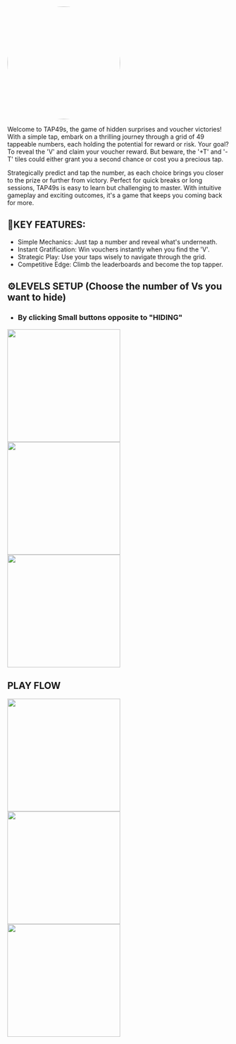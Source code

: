 <img src="https://github.com/user-attachments/assets/7131b2b1-2f71-49bd-8114-b67b17c2f547" style="border-radius: 50%;" align="center" width="256"/>

Welcome to TAP49s, the game of hidden surprises and voucher victories! With a simple tap, embark on a thrilling journey through a grid of 49 tappeable numbers, each holding the potential for reward or risk. Your goal? To reveal the 'V' and claim your voucher reward. But beware, the '+T' and '-T' tiles could either grant you a second chance or cost you a precious tap.

Strategically predict and tap the number, as each choice brings you closer to the prize or further from victory. Perfect for quick breaks or long sessions, TAP49s is easy to learn but challenging to master. With intuitive gameplay and exciting outcomes, it's a game that keeps you coming back for more.

## 🔑KEY FEATURES:
- Simple Mechanics: Just tap a number and reveal what's underneath.
- Instant Gratification: Win vouchers instantly when you find the 'V'.
- Strategic Play: Use your taps wisely to navigate through the grid.
- Competitive Edge: Climb the leaderboards and become the top tapper.

## ⚙LEVELS SETUP (Choose the number of Vs you want to hide)
*  ### By clicking Small buttons opposite to "HIDING"
<img src="https://github.com/user-attachments/assets/0175fd73-b2bd-4e0d-9455-9938f485cd03" align="start" width="256"/><img src="https://github.com/user-attachments/assets/6d36401e-6efc-470f-9070-77854bb98a71" align="start" width="256"/><img src="https://github.com/user-attachments/assets/5f6b8214-46de-47de-977d-5e553738d735" align="start" width="256"/>

## PLAY FLOW
<img src="https://github.com/user-attachments/assets/85e78146-8df9-4bc1-a98e-36a6d37cd581" align="start" width="256"/><img src="https://github.com/user-attachments/assets/f7c19105-c5e3-410e-944c-eeb8973896ec" align="start" width="256"/><img src="https://github.com/user-attachments/assets/8f35a3c4-8fc6-4b02-a9a0-9990f13813c4" align="start" width="256"/>








